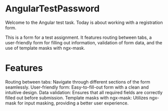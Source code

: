 # AngularTestPassword

Welcome to the Angular test task. Today is about working with a registration form.

This is a form for a test assignment. It features routing between tabs, a user-friendly form for filling out information, validation of form data, and the use of template masks with ngx-mask.

# Features

Routing between tabs: Navigate through different sections of the form seamlessly.
User-friendly form: Easy-to-fill-out form with a clean and intuitive design.
Data validation: Ensures that all required fields are correctly filled out before submission.
Template masks with ngx-mask: Utilizes ngx-mask for input masking, providing a better user experience.
